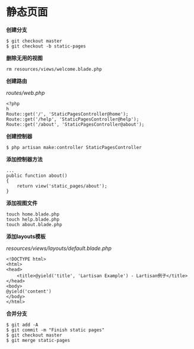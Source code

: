 # 静态页面

**创建分支**

```
$ git checkout master
$ git checkout -b static-pages
```

**删除无用的视图**

```
rm resources/views/welcome.blade.php
```

**创建路由**

_routes/web.php_

```
<?php
h
Route::get('/', 'StaticPagesController@home');
Route::get('/help', 'StaticPagesController@help');
Route::get('/about', 'StaticPagesController@about');
```

**创建控制器**

```
$ php artisan make:controller StaticPagesController
```

**添加控制器方法**

```
...
public function about()
{
    return view('static_pages/about');
}
```

**添加视图文件**

```
touch home.blade.php
touch help.blade.php
touch about.blade.php
```

**添加layouts模板**

_resources/views/layouts/default.blade.php_

```
<!DOCTYPE html>
<html>
<head>
    <title>@yield('title', 'Lartisan Example') - Lartisan例子</title>
</head>
<body>
@yield('content')
</body>
</html>
```

**合并分支**

```
$ git add -A
$ git commit -m "Finish static pages"
$ git checkout master
$ git merge static-pages
```



